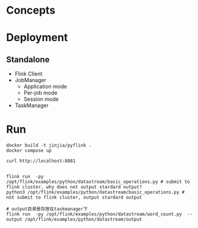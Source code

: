 
# Concepts

# Deployment

## Standalone

* Flink Client
* JobManager
    * Application mode
    * Per-job mode
    * Session mode
* TaskManager


# Run
```
docker build -t jinjia/pyflink .
docker compose up 

curl http://localhost:8081


flink run  -py /opt/flink/examples/python/datastream/basic_operations.py # submit to flink cluster, why does not output stardard output?
python3 /opt/flink/examples/python/datastream/basic_operations.py # not submit to flink cluster, output stardard output

# output目录是存放在taskmanager下
flink run  -py /opt/flink/examples/python/datastream/word_count.py  --output /opt/flink/examples/python/datastream/output
``` 